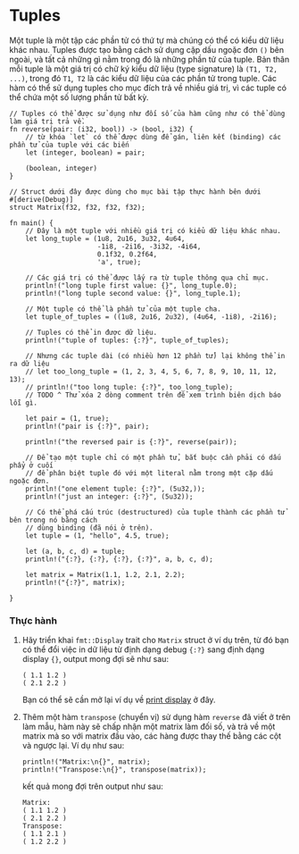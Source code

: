 # Tuples

Một tuple là một tập các phần tử có thứ tự mà chúng có thể có kiểu dữ liệu khác nhau. Tuples được tạo bằng cách
sử dụng cặp dấu ngoặc đơn `()` bên ngoài, và tất cả những gì nằm trong đó là những phần tử của tuple. 
Bản thân mỗi tuple là một giá trị có chữ ký kiểu dữ liệu (type signature) là `(T1, T2, ...)`, 
trong đó `T1`,` T2` là các kiểu dữ liệu của các phần tử trong tuple. Các hàm có thể
sử dụng tuples cho mục đích trả về nhiều giá trị, vì các tuple có thể chứa một số lượng phần tử bất kỳ.

```rust,editable
// Tuples có thể được sử dụng như đối số của hàm cũng như có thể dùng làm giá trị trả về.
fn reverse(pair: (i32, bool)) -> (bool, i32) {
    // từ khóa `let` có thể được dùng để gán, liên kết (binding) các phần tử của tuple với các biến
    let (integer, boolean) = pair;

    (boolean, integer)
}

// Struct dưới đây được dùng cho mục bài tập thực hành bên dưới
#[derive(Debug)]
struct Matrix(f32, f32, f32, f32);

fn main() {
    // Đây là một tuple với nhiều giá trị có kiểu dữ liệu khác nhau.
    let long_tuple = (1u8, 2u16, 3u32, 4u64,
                      -1i8, -2i16, -3i32, -4i64,
                      0.1f32, 0.2f64,
                      'a', true);

    // Các giá trị có thể được lấy ra từ tuple thông qua chỉ mục.
    println!("long tuple first value: {}", long_tuple.0);
    println!("long tuple second value: {}", long_tuple.1);

    // Một tuple có thể là phần tử của một tuple cha.
    let tuple_of_tuples = ((1u8, 2u16, 2u32), (4u64, -1i8), -2i16);

    // Tuples có thể in được dữ liệu.
    println!("tuple of tuples: {:?}", tuple_of_tuples);
    
    // Nhưng các tuple dài (có nhiều hơn 12 phần tử) lại không thể in ra dữ liệu
    // let too_long_tuple = (1, 2, 3, 4, 5, 6, 7, 8, 9, 10, 11, 12, 13);
    // println!("too long tuple: {:?}", too_long_tuple);
    // TODO ^ Thử xóa 2 dòng comment trên để xem trình biên dịch báo lỗi gì.

    let pair = (1, true);
    println!("pair is {:?}", pair);

    println!("the reversed pair is {:?}", reverse(pair));

    // Để tạo một tuple chỉ có một phần tử, bắt buộc cần phải có dấu phẩy ở cuối
    // để phân biệt tuple đó với một literal nằm trong một cặp dấu ngoặc đơn.
    println!("one element tuple: {:?}", (5u32,));
    println!("just an integer: {:?}", (5u32));

    // Có thể phá cấu trúc (destructured) của tuple thành các phần tử bên trong nó bằng cách 
    // dùng binding (đã nói ở trên).
    let tuple = (1, "hello", 4.5, true);

    let (a, b, c, d) = tuple;
    println!("{:?}, {:?}, {:?}, {:?}", a, b, c, d);

    let matrix = Matrix(1.1, 1.2, 2.1, 2.2);
    println!("{:?}", matrix);

}
```

### Thực hành

 1. Hãy triển khai `fmt::Display` trait cho `Matrix` struct ở ví dụ trên,
    từ đó bạn có thể đổi việc in dữ liệu từ định dạng debug `{:?}` sang định dạng
    display `{}`, output mong đợi sẽ như sau:

    ```text
    ( 1.1 1.2 )
    ( 2.1 2.2 )
    ```

    Bạn có thể sẽ cần mở lại ví dụ về [print display][print_display] ở đây.
 2. Thêm một hàm `transpose` (chuyển vị) sử dụng hàm `reverse` đã viết ở trên làm mẫu, hàm
    này sẽ chấp nhận một matrix làm đối số, và trả về một matrix mà so với matrix đầu vào,
    các hàng được thay thế bằng các cột và ngược lại. Ví dụ như sau:

    ```rust,ignore
    println!("Matrix:\n{}", matrix);
    println!("Transpose:\n{}", transpose(matrix));
    ```

    kết quả mong đợi trên output như sau:

    ```text
    Matrix:
    ( 1.1 1.2 )
    ( 2.1 2.2 )
    Transpose:
    ( 1.1 2.1 )
    ( 1.2 2.2 )
    ```

[print_display]: ../hello/print/print_display.md

